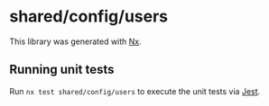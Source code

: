 # shared/config/users

This library was generated with [Nx](https://nx.dev).

## Running unit tests

Run `nx test shared/config/users` to execute the unit tests via [Jest](https://jestjs.io).
